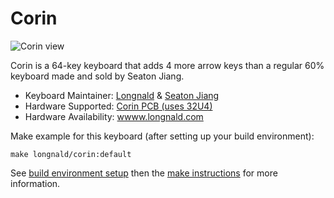 # Corin

![Corin view](https://github.com/longnald/corin/raw/master/view/view-1.jpg)

Corin is a 64-key keyboard that adds 4 more arrow keys than a regular 60% keyboard made and sold by Seaton Jiang.

- Keyboard Maintainer: [Longnald](https://github.com/longnald) & [Seaton Jiang](https://github.com/seatonjiang)
- Hardware Supported: [Corin PCB (uses 32U4)](https://github.com/longnald/corin)
- Hardware Availability: [wwww.longnald.com](https://wwww.longnald.com/)

Make example for this keyboard (after setting up your build environment):

    make longnald/corin:default

See [build environment setup](https://docs.qmk.fm/#/getting_started_build_tools) then the [make instructions](https://docs.qmk.fm/#/getting_started_make_guide) for more information.
